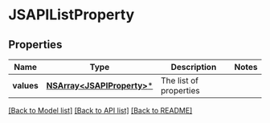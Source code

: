 # JSAPIListProperty

## Properties
Name | Type | Description | Notes
------------ | ------------- | ------------- | -------------
**values** | [**NSArray&lt;JSAPIProperty&gt;***](JSAPIProperty.md) | The list of properties | 

[[Back to Model list]](../README.md#documentation-for-models) [[Back to API list]](../README.md#documentation-for-api-endpoints) [[Back to README]](../README.md)


